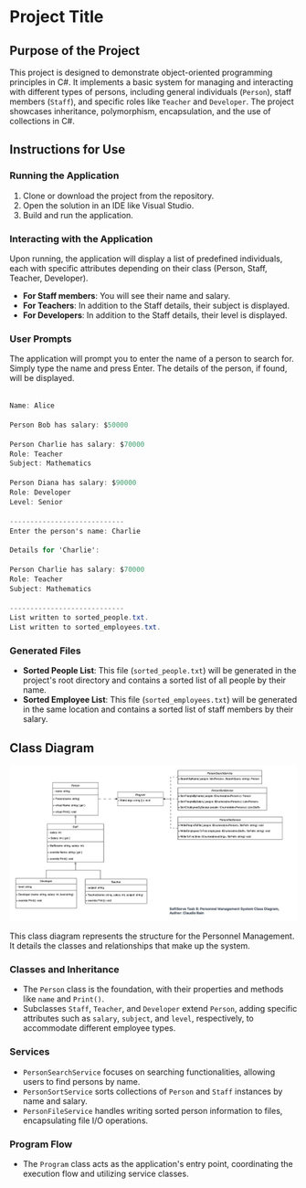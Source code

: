 ﻿# Project Title

## Purpose of the Project
This project is designed to demonstrate object-oriented programming principles in C#. It implements a basic system for managing and interacting with different types of persons, including general individuals (`Person`), staff members (`Staff`), and specific roles like `Teacher` and `Developer`. The project showcases inheritance, polymorphism, encapsulation, and the use of collections in C#.

## Instructions for Use

### Running the Application
1. Clone or download the project from the repository.
2. Open the solution in an IDE like Visual Studio.
3. Build and run the application.

### Interacting with the Application
Upon running, the application will display a list of predefined individuals, each with specific attributes depending on their class (Person, Staff, Teacher, Developer).
- **For Staff members**: You will see their name and salary.
- **For Teachers**: In addition to the Staff details, their subject is displayed.
- **For Developers**: In addition to the Staff details, their level is displayed.

### User Prompts
The application will prompt you to enter the name of a person to search for. Simply type the name and press Enter. The details of the person, if found, will be displayed.

```csharp

Name: Alice

Person Bob has salary: $50000

Person Charlie has salary: $70000
Role: Teacher
Subject: Mathematics

Person Diana has salary: $90000
Role: Developer
Level: Senior

----------------------------
Enter the person's name: Charlie

Details for 'Charlie':

Person Charlie has salary: $70000
Role: Teacher
Subject: Mathematics

----------------------------
List written to sorted_people.txt.
List written to sorted_employees.txt.

```

### Generated Files
- **Sorted People List**: This file (`sorted_people.txt`) will be generated in the project's root directory and contains a sorted list of all people by their name.
- **Sorted Employee List**: This file (`sorted_employees.txt`) will be generated in the same location and contains a sorted list of staff members by their salary.

## Class Diagram
![Class Diagram](Task-8-Class-Diagram.png "Class Diagram")

This class diagram represents the structure for the Personnel Management. It details the classes and relationships that make up the system.

### Classes and Inheritance
- The `Person` class is the foundation, with their properties and methods like `name` and `Print()`.
- Subclasses `Staff`, `Teacher`, and `Developer` extend `Person`, adding specific attributes such as `salary`, `subject`, and `level`, respectively, to accommodate different employee types.

### Services
- `PersonSearchService` focuses on searching functionalities, allowing users to find persons by name.
- `PersonSortService` sorts collections of `Person` and `Staff` instances by name and salary.
- `PersonFileService` handles writing sorted person information to files, encapsulating file I/O operations.

### Program Flow
- The `Program` class acts as the application's entry point, coordinating the execution flow and utilizing service classes.